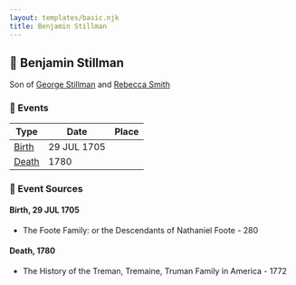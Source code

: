 ```yaml
---
layout: templates/basic.njk
title: Benjamin Stillman
---
```

## 🔵 Benjamin Stillman

Son of [George Stillman](/people/6/67040632) and [Rebecca Smith](/people/7/76162584)

### 📆 Events

Type | Date | Place
------ | ------ | ------
[Birth](#event-63bed036-22de-4182-8137-3c17daacfc96) | 29 JUL 1705 |
[Death](#event-213fa43f-b600-4c1a-8406-aab90570aff0) | 1780 |

### 📰 Event Sources

#### <a id="event-63bed036-22de-4182-8137-3c17daacfc96"></a> Birth, 29 JUL 1705
* The Foote Family: or the Descendants of Nathaniel Foote  - 280

#### <a id="event-213fa43f-b600-4c1a-8406-aab90570aff0"></a> Death, 1780
* The History of the Treman, Tremaine, Truman Family in America  - 1772